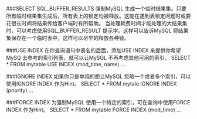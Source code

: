 ###SELECT SQL_BUFFER_RESULTS
强制MySQL 生成一个临时结果集。只要所有临时结果集生成后，所有表上的锁定均被释放。这能在遇到表锁定问题时或要花很长时间将结果传给客户端时有所帮助。
当处理耗费时间才能处理的大结果集时，可以考虑使用SQL_BUFFER_RESULT 提示字。这样可以告诉MySQL 将结果集保存在一个临时表中，这样可以尽早的释放各种锁。

###USE INDEX
在你查询语句中表名的后面，添加USE INDEX 来提供你希望MySQ 去参考的索引列表，就可以让MySQL 不再考虑其他可用的索引。
	SELECT * FROM mytable USE INDEX (mod_time, name) ...

###IGNORE INDEX
如果你只是单纯的想让MySQL 忽略一个或者多个索引，可以使用IGNORE INDEX 作为Hint。
	SELECT * FROM mytale IGNORE INDEX (priority) ...

###FORCE INDEX
为强制MySQL 使用一个特定的索引，可在查询中使用FORCE INDEX 作为Hint。
	SELECT * FROM mytable FORCE INDEX (mod_time) ...
